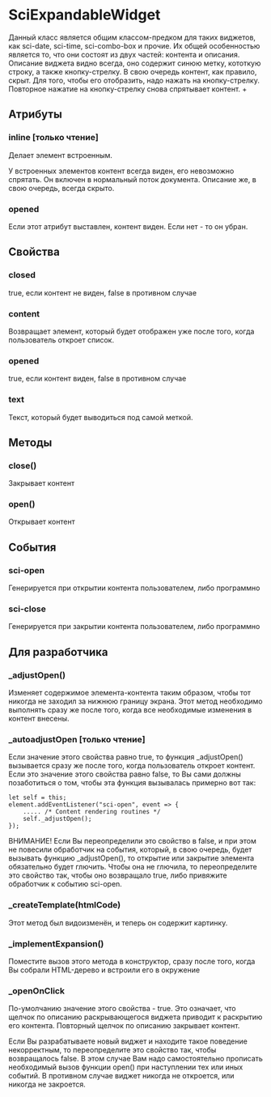 # SciExpandableWidget

Данный класс является общим классом-предком для таких виджетов, как sci-date, sci-time, sci-combo-box и прочие.
Их общей особенностью является то, что они состоят из двух частей: контента и описания. Описание виджета видно
всегда, оно содержит синюю метку, кототкую строку, а также кнопку-стрелку. В свою очередь контент, как правило,
скрыт. Для того, чтобы его отобразить, надо нажать на кнопку-стрелку. Повторное нажатие на кнопку-стрелку снова
спрятывает контент.
+
## Атрибуты

### inline [только чтение]

Делает элемент встроенным.

У встроенных элементов контент всегда виден, его невозможно спрятать. Он включен в нормальный поток документа.
Описание же, в свою очередь, всегда скрыто.

### opened

Если этот атрибут выставлен, контент виден. Если нет - то он убран.

## Свойства

### closed

true, если контент не виден, false в противном случае

### content

Возвращает элемент, который будет отображен уже после того, когда пользователь откроет список.

### opened

true, если контент виден, false в противном случае

### text

Текст, который будет выводиться под самой меткой.

## Методы

### close()

Закрывает контент

### open()

Открывает контент

## События

### sci-open

Генерируется при открытии контента пользователем, либо программно

### sci-close

Генерируется при закрытии контента пользователем, либо программно

## Для разработчика

### _adjustOpen()

Изменяет содержимое элемента-контента таким образом, чтобы тот никогда не заходил за нижнюю границу экрана.
Этот метод необходимо выполнять сразу же после того, когда все необходимые изменения в контент внесены.

### _autoadjustOpen [только чтение]

Если значение этого свойства равно true, то функция _adjustOpen() вызывается сразу же после того, когда пользователь
откроет контент. Если это значение этого свойства равно false, то Вы сами должны позаботиться о том, чтобы эта функция
вызывалась примерно вот так:

```
let self = this;
element.addEventListener("sci-open", event => {
    ..... /* Content rendering routines */
    self._adjustOpen();
});

```

ВНИМАНИЕ! Если Вы переопределили это свойство в false, и при этом не повесили обработчик на события, который, в свою
очередь, будет вызывать функцию _adjustOpen(), то открытие или закрытие элемента обязательно будет глючить. Чтобы
она не глючила, то переопределите это свойство так, чтобы оно возвращало true, либо привяжите обработчик к событию
sci-open.

### _createTemplate(htmlCode)

Этот метод был видоизменён, и теперь он содержит картинку.

### _implementExpansion()

Поместите вызов этого метода в конструктор, сразу после того, когда Вы собрали HTML-дерево и встроили его в окружение

### _openOnClick

По-умолчанию значение этого свойства - true. Это означает, что щелчок по описанию раскрывающегося виджета приводит
к раскрытию его контента. Повторный щелчок по описанию закрывает контент.

Если Вы разрабатываете новый виджет и находите такое поведение некорректным, то переопределите
это свойство так, чтобы возвращалось false. В этом случае Вам надо самостоятельно прописать необходимый вызов
функции open() при наступлении тех или иных событий. В противном случае виджет никогда не откроется, или никогда не
закроется.
